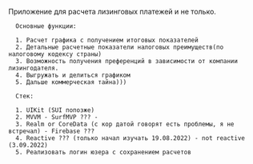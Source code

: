 Приложение для расчета лизинговых платежей и не только.
      
      Основные функции:
      
      1. Расчет графика с получением итоговых показателей
      2. Детальные расчетные показатели налоговых преимуществ(по налоговому кодексу страны)
      3. Возможность получения преференций в зависимости от компании лизингодателя.
      4. Выгружать и делиться графиком
      5. Дальше коммерческая тайна)))
      
      Стек:
      
      1. UIKit (SUI попозже)
      2. MVVM - SurfMVP ??? - 
      3. Realm or CoreData (с кор датой говорят есть проблемы, я не встречал) - Firebase ???
      4. Reactive ??? (только начал изучать 19.08.2022) - not reactive (3.09.2022)
      5. Реализовать логин юзера с сохранением расчетов 
    
 
  

